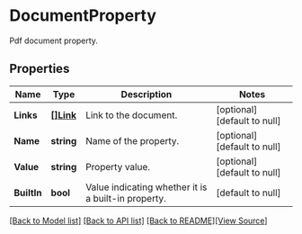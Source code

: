 # DocumentProperty
Pdf document property.

## Properties
Name | Type | Description | Notes
------------ | ------------- | ------------- | -------------
**Links** | [**[]Link**](Link.md) | Link to the document. | [optional] [default to null]
**Name** | **string** | Name of the property. | [optional] [default to null]
**Value** | **string** | Property value. | [optional] [default to null]
**BuiltIn** | **bool** | Value indicating whether it is a built-in property. | [default to null]

[[Back to Model list]](../README.md#documentation-for-models) [[Back to API list]](../README.md#documentation-for-api-endpoints) [[Back to README]](../README.md)[[View Source]](../document_property.go)


